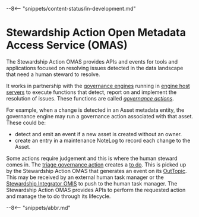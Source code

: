 <!-- SPDX-License-Identifier: CC-BY-4.0 -->
<!-- Copyright Contributors to the Egeria project. -->

--8<-- "snippets/content-status/in-development.md"

# Stewardship Action Open Metadata Access Service (OMAS)

The Stewardship Action OMAS provides APIs and events for tools and applications focused on resolving issues detected in the data landscape that need a human steward to resolve.

It works in partnership with the [governance engines](/egeria-docs/concepts/governance-engine) running in [engine host servers](/egeria-docs/concepts/engine-host) to execute functions that detect, report on and implement the resolution of issues. These functions are called *[governance actions](/egeria-docs/concepts/governance-actions)*.

For example, when a change is detected in an Asset metadata entity, the governance engine may run a governance action associated with that asset. These could be:

- detect and emit an event if a new asset is created without an owner.
- create an entry in a maintenance NoteLog to record each change to the Asset.

Some actions require judgement and this is where the human steward comes in.  The [triage governance action](governance-service) creates a [to do](/egeria-docs/concepts/to-do).  This is picked up by the Stewardship Action OMAS that generates an event on its [OutTopic](/egeria-docs/concepts/out-topic).  This may be received by an external human task manager or the [Stewardship Integrator OMIS](/egeria-docs/services/omis/stewardship-integrator) to push to the human task manager.  The Stewardship Action OMAS provides APIs to perform the requested action and manage the to do through its lifecycle.

--8<-- "snippets/abbr.md"
